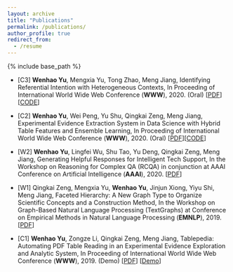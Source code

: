 ```yaml
---
layout: archive
title: "Publications"
permalink: /publications/
author_profile: true
redirect_from:
  - /resume
---
```


{% include base_path %}

* \[C3\] **Wenhao Yu**, Mengxia Yu, Tong Zhao, Meng Jiang, Identifying Referential Intention with Heterogeneous Contexts, In Proceeding of International World Wide Web Conference (**WWW**), 2020. (Oral) \[[PDF](/papers/C3_WWW_2020.pdf)\]\[[CODE](https://github.com/dmsquare/ReferInt)\]

* \[C2\] **Wenhao Yu**, Wei Peng, Yu Shu, Qingkai Zeng, Meng Jiang, Experimental Evidence Extraction System in Data Science with Hybrid Table Features and Ensemble Learning, In Proceeding of International World Wide Web Conference (**WWW**), 2020. (Oral) \[[PDF](/papers/C2_WWW_2020.pdf)\]\[[CODE](https://github.com/dmsquare/Tablepedia)\]

* \[W2\] **Wenhao Yu**, Lingfei Wu, Shu Tao, Yu Deng, Qingkai Zeng, Meng Jiang, Generating Helpful Responses for Intelligent Tech Support, In the Workshop on Reasoning for Complex QA (RCQA) in conjunction at AAAI Conference on Artificial Intelligence (**AAAI**), 2020.  \[[PDF](/papers/W2_RCQA_2020.pdf)\]

* \[W1\] Qingkai Zeng, Mengxia Yu, **Wenhao Yu**, Jinjun Xiong, Yiyu Shi, Meng Jiang, Faceted Hierarchy: A New Graph Type to Organize Scientific Concepts and a Construction Method, In the Workshop on Graph-Based Natural Language Processing (TextGraphs) at Conference on Empirical Methods in Natural Language Processing (**EMNLP**), 2019. \[[PDF](https://www.aclweb.org/anthology/D19-5317.pdf)\]

* \[C1\] **Wenhao Yu**, Zongze Li, Qingkai Zeng, Meng Jiang, Tablepedia: Automating PDF Table Reading in an Experimental Evidence Exploration and Analytic System, In Proceeding of International World Wide Web Conference (**WWW**), 2019. (Demo) \[[PDF](http://www.meng-jiang.com/pubs/tablepedia-www19/tablepedia-www19-paper.pdf)\] \[[Demo](https://vimeo.com/310162310)\]
